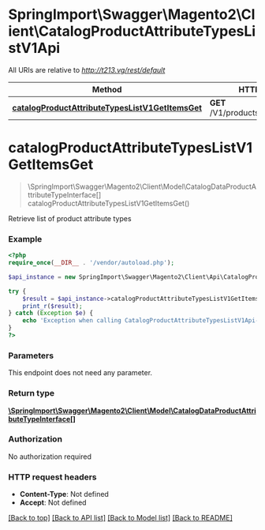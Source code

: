# SpringImport\Swagger\Magento2\Client\CatalogProductAttributeTypesListV1Api

All URIs are relative to *http://t213.vg/rest/default*

Method | HTTP request | Description
------------- | ------------- | -------------
[**catalogProductAttributeTypesListV1GetItemsGet**](CatalogProductAttributeTypesListV1Api.md#catalogProductAttributeTypesListV1GetItemsGet) | **GET** /V1/products/attributes/types | 


# **catalogProductAttributeTypesListV1GetItemsGet**
> \SpringImport\Swagger\Magento2\Client\Model\CatalogDataProductAttributeTypeInterface[] catalogProductAttributeTypesListV1GetItemsGet()



Retrieve list of product attribute types

### Example
```php
<?php
require_once(__DIR__ . '/vendor/autoload.php');

$api_instance = new SpringImport\Swagger\Magento2\Client\Api\CatalogProductAttributeTypesListV1Api();

try {
    $result = $api_instance->catalogProductAttributeTypesListV1GetItemsGet();
    print_r($result);
} catch (Exception $e) {
    echo 'Exception when calling CatalogProductAttributeTypesListV1Api->catalogProductAttributeTypesListV1GetItemsGet: ', $e->getMessage(), PHP_EOL;
}
?>
```

### Parameters
This endpoint does not need any parameter.

### Return type

[**\SpringImport\Swagger\Magento2\Client\Model\CatalogDataProductAttributeTypeInterface[]**](../Model/CatalogDataProductAttributeTypeInterface.md)

### Authorization

No authorization required

### HTTP request headers

 - **Content-Type**: Not defined
 - **Accept**: Not defined

[[Back to top]](#) [[Back to API list]](../../README.md#documentation-for-api-endpoints) [[Back to Model list]](../../README.md#documentation-for-models) [[Back to README]](../../README.md)

